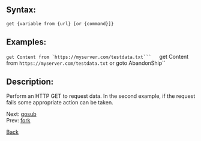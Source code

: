 ## Syntax:
`get {variable from {url} [or {command}]}`
## Examples:
``get Content from `https://myserver.com/testdata.txt```  
``get Content from `https://myserver.com/testdata.txt` or goto AbandonShip``
## Description:
Perform an HTTP GET to request data. In the second example, if the request fails some appropriate action can be taken.

Next: [gosub](gosub.md)  
Prev: [fork](fork.md)

[Back](../core.md)
